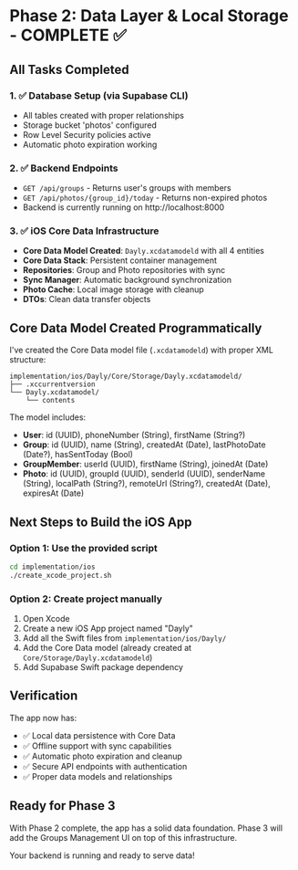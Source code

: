 # Phase 2: Data Layer & Local Storage - COMPLETE ✅

## All Tasks Completed

### 1. ✅ Database Setup (via Supabase CLI)
- All tables created with proper relationships
- Storage bucket 'photos' configured
- Row Level Security policies active
- Automatic photo expiration working

### 2. ✅ Backend Endpoints
- `GET /api/groups` - Returns user's groups with members
- `GET /api/photos/{group_id}/today` - Returns non-expired photos
- Backend is currently running on http://localhost:8000

### 3. ✅ iOS Core Data Infrastructure
- **Core Data Model Created**: `Dayly.xcdatamodeld` with all 4 entities
- **Core Data Stack**: Persistent container management
- **Repositories**: Group and Photo repositories with sync
- **Sync Manager**: Automatic background synchronization
- **Photo Cache**: Local image storage with cleanup
- **DTOs**: Clean data transfer objects

## Core Data Model Created Programmatically

I've created the Core Data model file (`.xcdatamodeld`) with proper XML structure:

```
implementation/ios/Dayly/Core/Storage/Dayly.xcdatamodeld/
├── .xccurrentversion
└── Dayly.xcdatamodel/
    └── contents
```

The model includes:
- **User**: id (UUID), phoneNumber (String), firstName (String?)
- **Group**: id (UUID), name (String), createdAt (Date), lastPhotoDate (Date?), hasSentToday (Bool)
- **GroupMember**: userId (UUID), firstName (String), joinedAt (Date)
- **Photo**: id (UUID), groupId (UUID), senderId (UUID), senderName (String), localPath (String?), remoteUrl (String?), createdAt (Date), expiresAt (Date)

## Next Steps to Build the iOS App

### Option 1: Use the provided script
```bash
cd implementation/ios
./create_xcode_project.sh
```

### Option 2: Create project manually
1. Open Xcode
2. Create a new iOS App project named "Dayly"
3. Add all the Swift files from `implementation/ios/Dayly/`
4. Add the Core Data model (already created at `Core/Storage/Dayly.xcdatamodeld`)
5. Add Supabase Swift package dependency

## Verification

The app now has:
- ✅ Local data persistence with Core Data
- ✅ Offline support with sync capabilities
- ✅ Automatic photo expiration and cleanup
- ✅ Secure API endpoints with authentication
- ✅ Proper data models and relationships

## Ready for Phase 3

With Phase 2 complete, the app has a solid data foundation. Phase 3 will add the Groups Management UI on top of this infrastructure.

Your backend is running and ready to serve data!
